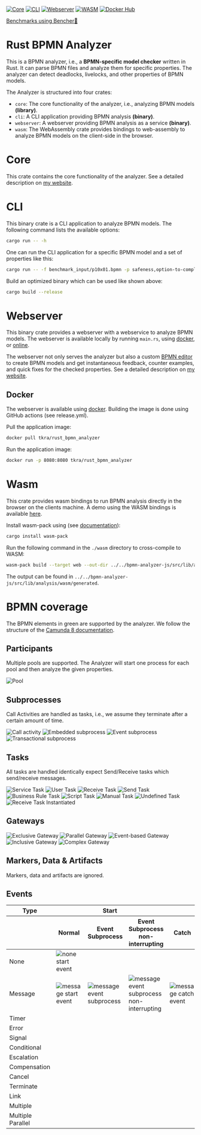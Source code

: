 [![Core](https://github.com/timKraeuter/rust_bpmn_analyzer/actions/workflows/core.yml/badge.svg)](https://github.com/timKraeuter/rust_bpmn_analyzer/actions/workflows/core.yml)
[![CLI](https://github.com/timKraeuter/rust_bpmn_analyzer/actions/workflows/cli.yml/badge.svg)](https://github.com/timKraeuter/rust_bpmn_analyzer/actions/workflows/cli.yml)
[![Webserver](https://github.com/timKraeuter/rust_bpmn_analyzer/actions/workflows/webserver.yml/badge.svg)](https://github.com/timKraeuter/rust_bpmn_analyzer/actions/workflows/webserver.yml)
[![WASM](https://github.com/timKraeuter/rust_bpmn_analyzer/actions/workflows/wasm.yml/badge.svg)](https://github.com/timKraeuter/rust_bpmn_analyzer/actions/workflows/wasm.yml)
[![Docker Hub](https://img.shields.io/docker/pulls/tkra/rust_bpmn_analyzer)](https://hub.docker.com/r/tkra/rust_bpmn_analyzer)


[Benchmarks using Bencher🐰](https://bencher.dev/console/projects/rust-bpmn-analyzer/perf)

# Rust BPMN Analyzer

This is a BPMN analyzer, i.e., a **BPMN-specific model checker** written in Rust. It can parse BPMN files and analyze them for
specific properties. The analyzer can detect deadlocks, livelocks, and other properties of
BPMN models.

The Analyzer is structured into four crates:
- `core`: The core functionality of the analyzer, i.e., analyzing BPMN models **(library)**.
- `cli`: A CLI application providing BPMN analysis **(binary)**.
- `webserver`: A webserver providing BPMN analysis as a service **(binary)**.
- `wasm`: The WebAssembly crate provides bindings to web-assembly to analyze BPMN models on the client-side in the browser.

# Core

This crate contains the core functionality of the analyzer.
See a detailed description on [my website](https://timkraeuter.com//rust-bpmn-analyzer/).

# CLI

This binary crate is a CLI application to analyze BPMN models.
The following command lists the available options:
```bash
cargo run -- -h
```
One can run the CLI application for a specific BPMN model and a set of properties like this:
```bash
cargo run -- -f benchmark_input/p10x01.bpmn -p safeness,option-to-complete,proper-completion,no-dead-activities
```

Build an optimized binary which can be used like shown above:
```bash
cargo build --release
```

# Webserver
This binary crate provides a webserver with a webservice to analyze BPMN models.
The webserver is available locally by running `main.rs`, using [docker](https://hub.docker.com/r/tkra/rust_bpmn_analyzer), or [online](https://bpm-2024.whitefield-c9fed487.northeurope.azurecontainerapps.io/).

The webserver not only serves the analyzer but also a custom [BPMN editor](https://github.com/timKraeuter/bpmn-analyzer-js) to create BPMN models and get instantaneous feedback, counter examples, and quick fixes for the checked properties.
See a detailed description on [my website](https://timkraeuter.com//rust-bpmn-analyzer/).

## Docker

The webserver is available using [docker](https://hub.docker.com/r/tkra/rust_bpmn_analyzer).
Building the image is done using GitHub actions (see release.yml).

Pull the application image:
```bash
docker pull tkra/rust_bpmn_analyzer
```

Run the application image:
```bash
docker run -p 8080:8080 tkra/rust_bpmn_analyzer
```

# Wasm
This crate provides wasm bindings to run BPMN analysis directly in the browser on the clients machine.
A demo using the WASM bindings is available [here](https://timkraeuter.com/bpmn-analyzer-js/). 

Install wasm-pack using (see [documentation](https://developer.mozilla.org/en-US/docs/WebAssembly/Rust_to_Wasm)):

```bash
cargo install wasm-pack
```

Run the following command in the `./wasm` directory to cross-compile to WASM:
```bash
wasm-pack build --target web --out-dir ../../bpmn-analyzer-js/src/lib/analysis/wasm/generated
```

The output can be found in `../../bpmn-analyzer-js/src/lib/analysis/wasm/generated`.

# BPMN coverage

The BPMN elements in green are supported by the analyzer. We follow the structure of
the [Camunda 8 documentation](https://docs.camunda.io/docs/components/modeler/bpmn/bpmn-coverage/).

## Participants

Multiple pools are supported. The Analyzer will start one process for each pool and then analyze the
given properties.

![Pool](./documentation/assets/bpmn-symbols/pool.svg)

## Subprocesses

Call Activities are handled as tasks, i.e., we assume they terminate after a certain amount of time.

![Call activity](./documentation/assets/bpmn-symbols/call-activity.svg)
![Embedded subprocess](./documentation/assets/bpmn-symbols/embedded-subprocess.svg)
![Event subprocess](./documentation/assets/bpmn-symbols/event-subprocess.svg)
![Transactional subprocess](./documentation/assets/bpmn-symbols/transactional-subprocess.svg)

## Tasks

All tasks are handled identically expect Send/Receive tasks which send/receive messages.

![Service Task](./documentation/assets/bpmn-symbols/service-task.svg)
![User Task](./documentation/assets/bpmn-symbols/user-task.svg)
![Receive Task](./documentation/assets/bpmn-symbols/receive-task.svg)
![Send Task](./documentation/assets/bpmn-symbols/send-task.svg)
![Business Rule Task](./documentation/assets/bpmn-symbols/business-rule-task.svg)
![Script Task](./documentation/assets/bpmn-symbols/script-task.svg)
![Manual Task](./documentation/assets/bpmn-symbols/manual-task.svg)
![Undefined Task](./documentation/assets/bpmn-symbols/undefined-task.svg)
![Receive Task Instantiated](./documentation/assets/bpmn-symbols/receive-task-instantiated.svg)

## Gateways

![Exclusive Gateway](./documentation/assets/bpmn-symbols/exclusive-gateway.svg)
![Parallel Gateway](./documentation/assets/bpmn-symbols/parallel-gateway.svg)
![Event-based Gateway](./documentation/assets/bpmn-symbols/event-based-gateway.svg)
![Inclusive Gateway](./documentation/assets/bpmn-symbols/inclusive-gateway.svg)
![Complex Gateway](./documentation/assets/bpmn-symbols/complex-gateway.svg)

## Markers, Data & Artifacts

Markers, data and artifacts are ignored.

## Events

<table>
  <thead>
      <tr>
        <th>Type</th>
        <th colspan="3">Start</th>
        <th colspan="4">Intermediate</th>
        <th>End</th>
      </tr>
      <tr>
        <th></th>
        <th>Normal</th>
        <th>Event Subprocess</th>
        <th>Event Subprocess non-interrupting</th>
        <th>Catch</th>
        <th>Boundary</th>
        <th>Boundary non-interrupting</th>
        <th>Throw</th>
        <th></th>
      </tr>
  </thead>
  <tbody>
    <tr>
        <td>
            None
        </td>
        <td>
            <img src="./documentation/assets/bpmn-symbols/none-start-event.svg" alt="none start event" />
        </td>
        <td></td>
        <td></td>
        <td></td>
        <td></td>
        <td></td>
        <td>
            <img src="./documentation/assets/bpmn-symbols/none-throw-event.svg" alt="none throw event"/>
        </td>
        <td>
            <img src="./documentation/assets/bpmn-symbols/none-end-event.svg" alt="none end event"/>
        </td>
    </tr>
    <tr>
        <td>
            Message
        </td>
        <td>
            <img src="./documentation/assets/bpmn-symbols/message-start-event.svg" alt="message start event"/>
        </td>
        <td>
            <img src="./documentation/assets/bpmn-symbols/message-event-subprocess.svg" alt="message event subprocess"/>
        </td>
        <td>
            <img src="./documentation/assets/bpmn-symbols/message-event-subprocess-non-interrupting.svg" alt="message event subprocess non-interrupting"/>
        </td>
        <td>
            <img src="./documentation/assets/bpmn-symbols/message-catch-event.svg" alt="message catch event"/>
        </td>
        <td>
            <img src="./documentation/assets/bpmn-symbols/message-boundary-event.svg" alt="message boundary event"/>
        </td>
        <td>
            <img src="./documentation/assets/bpmn-symbols/message-boundary-event-non-interrupting.svg" alt="message boundary event non-interrupting"/>
        </td>
        <td>
            <img src="./documentation/assets/bpmn-symbols/message-throw-event.svg" alt="message throw event"/>
        </td>
        <td>
            <img src="./documentation/assets/bpmn-symbols/message-end-event.svg" alt="message end event"/>
        </td>
    </tr>
    <tr>
        <td>
            Timer
        </td>
        <td>
            <img alt="" src="./documentation/assets/bpmn-symbols/timer-start-event.svg" />
        </td>
        <td>
            <img alt="" src="./documentation/assets/bpmn-symbols/timer-event-subprocess.svg" />
        </td>
        <td>
            <img alt="" src="./documentation/assets/bpmn-symbols/timer-event-subprocess-non-interrupting.svg" />
        </td>
        <td>
            <img alt="" src="./documentation/assets/bpmn-symbols/timer-catch-event.svg"/>
        </td>
        <td>
            <img alt="" src="./documentation/assets/bpmn-symbols/timer-boundary-event.svg" />
        </td>
        <td>
            <img alt="" src="./documentation/assets/bpmn-symbols/timer-boundary-event-non-interrupting.svg" />
        </td>
        <td></td>
        <td></td>
    </tr>
    <tr>
        <td>
            Error
        </td>
        <td></td>
        <td>
            <img alt="" src="./documentation/assets/bpmn-symbols/error-event-subprocess.svg" />
        </td>
        <td></td>
        <td></td>
        <td>
            <img alt="" src="./documentation/assets/bpmn-symbols/error-boundary-event.svg" />
        </td>
        <td></td>
        <td></td>
        <td>
            <img alt="" src="./documentation/assets/bpmn-symbols/error-end-event.svg" />
        </td>
    </tr>
    <tr>
        <td>
            Signal
        </td>
        <td>
            <img alt="" src="./documentation/assets/bpmn-symbols/signal-start-event.svg" />
        </td>
        <td>
            <img alt="" src="./documentation/assets/bpmn-symbols/signal-event-subprocess.svg" />
        </td>
        <td>
            <img alt="" src="./documentation/assets/bpmn-symbols/signal-event-subprocess-non-interrupting.svg" />
        </td>
        <td>
            <img alt="" src="./documentation/assets/bpmn-symbols/signal-catch-event.svg" />
        </td>
        <td>
            <img alt="" src="./documentation/assets/bpmn-symbols/signal-boundary-event.svg" />
        </td>
        <td>
            <img alt="" src="./documentation/assets/bpmn-symbols/signal-boundary-event-non-interrupting.svg" />
        </td>
        <td>
            <img alt="" src="./documentation/assets/bpmn-symbols/signal-throw-event.svg" />
        </td>
        <td>
            <img alt="" src="./documentation/assets/bpmn-symbols/signal-end-event.svg" />
        </td>
    </tr>
    <tr>
        <td>
            Conditional
        </td>
        <td>
            <img alt="" src="./documentation/assets/bpmn-symbols/conditional-start-event.svg" />
        </td>
        <td>
            <img alt="" src="./documentation/assets/bpmn-symbols/conditional-event-subprocess.svg" />
        </td>
        <td>
            <img alt="" src="./documentation/assets/bpmn-symbols/conditional-event-subprocess-non-interrupting.svg" />
        </td>
        <td>
            <img alt="" src="./documentation/assets/bpmn-symbols/conditional-catch-event.svg" />
        </td>
        <td>
            <img alt="" src="./documentation/assets/bpmn-symbols/conditional-boundary-event.svg" />
        </td>
        <td>
            <img alt="" src="./documentation/assets/bpmn-symbols/conditional-boundary-event-non-interrupting.svg" />
        </td>
        <td></td>
        <td></td>
    </tr>
    <tr>
        <td>
            Escalation
        </td>
        <td></td>
        <td>
            <img alt="" src="./documentation/assets/bpmn-symbols/escalation-event-subprocess.svg" />
        </td>
        <td>
            <img alt="" src="./documentation/assets/bpmn-symbols/escalation-event-subprocess-non-interrupting.svg" />
        </td>
        <td></td>
        <td>
            <img alt="" src="./documentation/assets/bpmn-symbols/escalation-boundary-event.svg" />
        </td>
        <td>
            <img alt="" src="./documentation/assets/bpmn-symbols/escalation-boundary-event-non-interrupting.svg" />
        </td>
        <td>
            <img alt="" src="./documentation/assets/bpmn-symbols/escalation-throw-event.svg" />
        </td>
        <td>
            <img alt="" src="./documentation/assets/bpmn-symbols/escalation-end-event.svg" />
        </td>
    </tr>
    <tr>
        <td>
            Compensation
        </td>
        <td></td>
        <td>
            <img alt="" src="./documentation/assets/bpmn-symbols/compensation-event-subprocess.svg" />
        </td>
        <td></td>
        <td></td>
        <td>
            <img alt="" src="./documentation/assets/bpmn-symbols/compensation-boundary-event.svg" />
        </td>
        <td></td>
        <td>
            <img alt="" src="./documentation/assets/bpmn-symbols/compensation-throw-event.svg" />
        </td>
        <td>
            <img alt="" src="./documentation/assets/bpmn-symbols/compensation-end-event.svg" />
        </td>
    </tr>
    <tr>
        <td>
            Cancel
        </td>
        <td></td>
        <td></td>
        <td></td>
        <td></td>
        <td>
            <img alt="" src="./documentation/assets/bpmn-symbols/cancel-boundary-event.svg" />
        </td>
        <td></td>
        <td></td>
        <td>
            <img alt="" src="./documentation/assets/bpmn-symbols/cancel-end-event.svg" />
        </td>
    </tr>
    <tr>
        <td>
            Terminate
        </td>
        <td></td>
        <td></td>
        <td></td>
        <td></td>
        <td></td>
        <td></td>
        <td></td>
        <td>
            <img alt="" src="./documentation/assets/bpmn-symbols/termination-end-event.svg" />
        </td>
    </tr>
    <tr>
        <td>
            Link
        </td>
        <td></td>
        <td></td>
        <td></td>
        <td>
            <img alt="" src="./documentation/assets/bpmn-symbols/link-catch-event.svg"/>
        </td>
        <td></td>
        <td></td>
        <td>
            <img alt="" src="./documentation/assets/bpmn-symbols/link-throw-event.svg"/>
        </td>
        <td></td>
    </tr>
    <tr>
        <td>
            Multiple
        </td>
        <td>
            <img alt="" src="./documentation/assets/bpmn-symbols/multiple-start-event.svg" />
        </td>
        <td>
            <img alt="" src="./documentation/assets/bpmn-symbols/multiple-event-subprocess.svg" />
        </td>
        <td>
            <img alt="" src="./documentation/assets/bpmn-symbols/multiple-boundary-event-non-interrupting.svg" />
        </td>
        <td>
            <img alt="" src="./documentation/assets/bpmn-symbols/multiple-catch-event.svg" />
        </td>
        <td>
            <img alt="" src="./documentation/assets/bpmn-symbols/multiple-boundary-event.svg" />
        </td>
        <td>
            <img alt="" src="./documentation/assets/bpmn-symbols/multiple-boundary-event-non-interrupting.svg" />
        </td>
        <td>
            <img alt="" src="./documentation/assets/bpmn-symbols/multiple-throw-event.svg" />
        </td>
        <td>
            <img alt="" src="./documentation/assets/bpmn-symbols/multiple-end-event.svg" />
        </td>
    </tr>
    <tr>
        <td>
            Multiple Parallel
        </td>
        <td>
            <img alt="" src="./documentation/assets/bpmn-symbols/multiple-parallel-start-event.svg" />
        </td>
        <td>
            <img alt="" src="./documentation/assets/bpmn-symbols/multiple-parallel-event-subprocess.svg" />
        </td>
        <td>
            <img alt="" src="./documentation/assets/bpmn-symbols/multiple-parallel-boundary-event-non-interrupting.svg" />
        </td>
        <td>
            <img alt="" src="./documentation/assets/bpmn-symbols/multiple-parallel-catch-event.svg" />
        </td>
        <td>
            <img alt="" src="./documentation/assets/bpmn-symbols/multiple-parallel-boundary-event.svg" />
        </td>
        <td>
            <img alt="" src="./documentation/assets/bpmn-symbols/multiple-parallel-boundary-event-non-interrupting.svg" />
        </td>
        <td></td>
        <td></td>
    </tr>

  </tbody>
</table>

